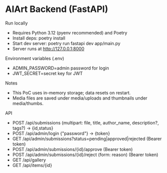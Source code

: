 # AIArt Backend (FastAPI)

Run locally
- Requires Python 3.12 (pyenv recommended) and Poetry
- Install deps: poetry install
- Start dev server: poetry run fastapi dev app/main.py
- Server runs at http://127.0.0.1:8000

Environment variables (.env)
- ADMIN_PASSWORD=admin password for login
- JWT_SECRET=secret key for JWT

Notes
- This PoC uses in-memory storage; data resets on restart.
- Media files are saved under media/uploads and thumbnails under media/thumbs.

API
- POST /api/submissions (multipart: file, title, author_name, description?, tags?) -> {id,status}
- POST /api/admin/login {"password"} -> {token}
- GET /api/admin/submissions?status=pending|approved|rejected (Bearer token)
- POST /api/admin/submissions/{id}/approve (Bearer token)
- POST /api/admin/submissions/{id}/reject (form: reason) (Bearer token)
- GET /api/gallery
- GET /api/items/{id}
